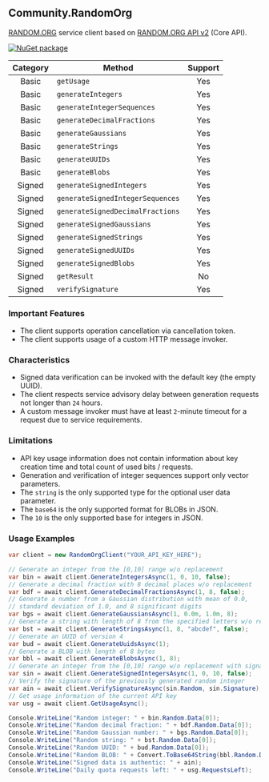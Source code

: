 ## Community.RandomOrg

[RANDOM.ORG](https://www.random.org) service client based on [RANDOM.ORG API v2](https://api.random.org/json-rpc/2) (Core API).

[![NuGet package](https://img.shields.io/nuget/v/Community.RandomOrg.svg?style=flat-square)](https://www.nuget.org/packages/Community.RandomOrg)

Category | Method | Support
:---: | --- | :---:
Basic | `getUsage` | Yes
Basic | `generateIntegers` | Yes
Basic | `generateIntegerSequences` | Yes
Basic | `generateDecimalFractions` | Yes
Basic | `generateGaussians` | Yes
Basic | `generateStrings` | Yes
Basic | `generateUUIDs` | Yes
Basic | `generateBlobs` | Yes
Signed | `generateSignedIntegers` | Yes
Signed | `generateSignedIntegerSequences` | Yes
Signed | `generateSignedDecimalFractions` | Yes
Signed | `generateSignedGaussians` | Yes
Signed | `generateSignedStrings` | Yes
Signed | `generateSignedUUIDs` | Yes
Signed | `generateSignedBlobs` | Yes
Signed | `getResult` | No
Signed | `verifySignature` | Yes

### Important Features

- The client supports operation cancellation via cancellation token.
- The client supports usage of a custom HTTP message invoker.

### Characteristics

- Signed data verification can be invoked with the default key (the empty UUID).
- The client respects service advisory delay between generation requests not longer than `24` hours.
- A custom message invoker must have at least `2`-minute timeout for a request due to service requirements.

### Limitations

- API key usage information does not contain information about key creation time and total count of used bits / requests.
- Generation and verification of integer sequences support only vector parameters.
- The `string` is the only supported type for the optional user data parameter.
- The `base64` is the only supported format for BLOBs in JSON.
- The `10` is the only supported base for integers in JSON.

### Usage Examples

```cs
var client = new RandomOrgClient("YOUR_API_KEY_HERE");

// Generate an integer from the [0,10] range w/o replacement
var bin = await client.GenerateIntegersAsync(1, 0, 10, false);
// Generate a decimal fraction with 8 decimal places w/o replacement
var bdf = await client.GenerateDecimalFractionsAsync(1, 8, false);
// Generate a number from a Gaussian distribution with mean of 0.0,
// standard deviation of 1.0, and 8 significant digits
var bgs = await client.GenerateGaussiansAsync(1, 0.0m, 1.0m, 8);
// Generate a string with length of 8 from the specified letters w/o replacement
var bst = await client.GenerateStringsAsync(1, 8, "abcdef", false);
// Generate an UUID of version 4
var bud = await client.GenerateUuidsAsync(1);
// Generate a BLOB with length of 8 bytes
var bbl = await client.GenerateBlobsAsync(1, 8);
// Generate an integer from the [0,10] range w/o replacement with signature
var sin = await client.GenerateSignedIntegersAsync(1, 0, 10, false);
// Verify the signature of the previously generated random integer
var ain = await client.VerifySignatureAsync(sin.Random, sin.Signature);
// Get usage information of the current API key
var usg = await client.GetUsageAsync();

Console.WriteLine("Random integer: " + bin.Random.Data[0]);
Console.WriteLine("Random decimal fraction: " + bdf.Random.Data[0]);
Console.WriteLine("Random Gaussian number: " + bgs.Random.Data[0]);
Console.WriteLine("Random string: " + bst.Random.Data[0]);
Console.WriteLine("Random UUID: " + bud.Random.Data[0]);
Console.WriteLine("Random BLOB: " + Convert.ToBase64String(bbl.Random.Data[0]));
Console.WriteLine("Signed data is authentic: " + ain);
Console.WriteLine("Daily quota requests left: " + usg.RequestsLeft);
```